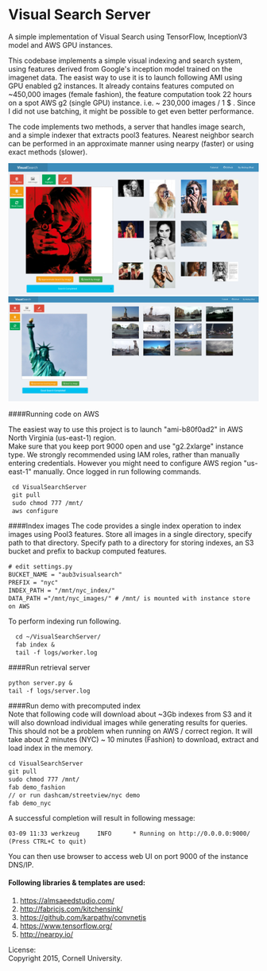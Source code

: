 Visual Search Server
===============

A simple implementation of Visual Search using TensorFlow, InceptionV3 model and AWS GPU instances.

This codebase implements a simple visual indexing and search system, using features derived from Google's inception 
model trained on the imagenet data. The easist way to use it is to launch following AMI using GPU enabled g2 instances.
It already contains features computed on ~450,000 images (female fashion), the feature computation took 22 hours on 
a spot AWS g2 (single GPU) instance. i.e. ~ 230,000 images / 1 $ . Since I did not use batching, it might be possible to 
get even better performance.

The code implements two methods, a server that handles image search, and a simple indexer that extracts pool3 features.
Nearest neighbor search can be performed in an approximate manner using nearpy (faster) or using exact methods (slower).
 
![UI Screenshot](appcode/static/alpha3.png "Alpha Screenshot Female Fashion")
![UI Screenshot](appcode/static/alpha4.png "Alpha Screenshot NYC, Streetview & Dashcam")

####Running code on AWS

The easiest way to use this project is to launch "ami-b80f0ad2" in AWS North Virginia (us-east-1) region.     
Make sure that you keep port 9000 open and use "g2.2xlarge" instance type.
We strongly recommended using IAM roles, rather than manually entering credentials. 
However you might need to configure AWS region "us-east-1" manually.
Once logged in run following commands.
 ``` 
  cd VisualSearchServer
  git pull
  sudo chmod 777 /mnt/
  aws configure   
```

####Index images
The code provides a single index operation to index images using Pool3 features.
Store all images in a single directory, specify path to that directory. 
Specify path to a directory for storing indexes, an S3 bucket and prefix to backup computed features.   
```
# edit settings.py
BUCKET_NAME = "aub3visualsearch"
PREFIX = "nyc"
INDEX_PATH = "/mnt/nyc_index/" 
DATA_PATH ="/mnt/nyc_images/" # /mnt/ is mounted with instance store on AWS
```

To perform indexing run following. 
```
  cd ~/VisualSearchServer/
  fab index &
  tail -f logs/worker.log
```

####Run retrieval server  
``` 
python server.py &  
tail -f logs/server.log
```

####Run demo with precomputed index  
Note that following code will download about ~3Gb indexes from S3 and it will also download individual images while generating results for queries.
This should not be a problem when running on AWS / correct region. It will take about 2 minutes (NYC) ~ 10 minutes (Fashion)  to download, extract and load index in the memory.
```
cd VisualSearchServer
git pull
sudo chmod 777 /mnt/
fab demo_fashion
// or run dashcam/streetview/nyc demo
fab demo_nyc
```
A successful completion will result in following message:
```
03-09 11:33 werkzeug     INFO      * Running on http://0.0.0.0:9000/ (Press CTRL+C to quit)
```
You can then  use browser to access web UI on port 9000 of the instance DNS/IP.

#### Following libraries & templates are used:
1. https://almsaeedstudio.com/
2. http://fabricjs.com/kitchensink/
3. https://github.com/karpathy/convnetjs
4. https://www.tensorflow.org/ 
5. http://nearpy.io/

   
License:    
Copyright 2015, Cornell University. 
